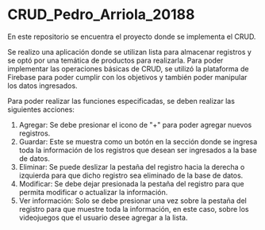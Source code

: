 # CRUD_Pedro_Arriola_20188
En este repositorio se encuentra el proyecto donde se implementa el CRUD.

Se realizo una aplicación donde se utilizan lista para almacenar registros y se optó por una temática de productos para realizarla.
Para poder implementar las operaciones básicas de CRUD, se utilizó la plataforma de Firebase para poder cumplir con los objetivos y también poder manipular los datos ingresados.

Para poder realizar las funciones especificadas, se deben realizar las siguientes acciones:

1. Agregar: Se debe presionar el icono de "+" para poder agregar nuevos registros.
2. Guardar: Este se muestra como un botón en la sección donde se ingresa toda la información de los registros que desean ser ingresados a la base de datos.
3. Eliminar: Se puede deslizar la pestaña del registro hacia la derecha o izquierda para que dicho registro sea eliminado de la base de datos.
4. Modificar: Se debe dejar presionada la pestaña del registro para que permita modificar o actualizar la información.
5. Ver información: Solo se debe presionar una vez sobre la pestaña del registro para que muestre toda la información, en este caso, sobre los videojuegos que el usuario desee agregar a la lista.
